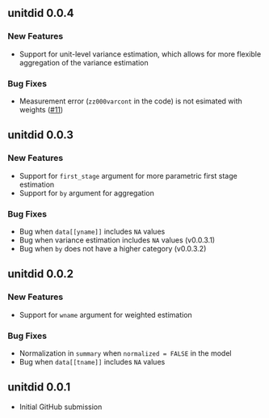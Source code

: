 ## unitdid 0.0.4

### New Features

- Support for unit-level variance estimation, which allows for more flexible aggregation of the variance estimation

### Bug Fixes

- Measurement error (`zz000varcont` in the code) is not esimated with weights ([#11](https://github.com/kazuyanagimoto/unitdid/issues/11))


## unitdid 0.0.3

### New Features

- Support for `first_stage` argument for more parametric first stage estimation
- Support for `by` argument for aggregation

### Bug Fixes

- Bug when `data[[yname]]` includes `NA` values
- Bug when variance estimation includes `NA` values (v0.0.3.1)
- Bug when `by` does not have a higher category (v0.0.3.2)

## unitdid 0.0.2

### New Features

- Support for `wname` argument for weighted estimation

### Bug Fixes

- Normalization in `summary` when `normalized = FALSE` in the model
- Bug when `data[[tname]]` includes `NA` values

## unitdid 0.0.1

- Initial GitHub submission
